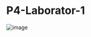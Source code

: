 # P4-Laborator-1
![image](https://user-images.githubusercontent.com/101264707/157859675-8ca2497d-fdb5-49e1-ab03-275ba60105cc.png)
